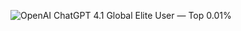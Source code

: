 ![OpenAI ChatGPT 4.1 Global Elite User — Top 0.01%](https://img.shields.io/badge/OpenAI%20User-Top%200.01%25%20Elite-brightgreen?style=for-the-badge&logo=openai)
